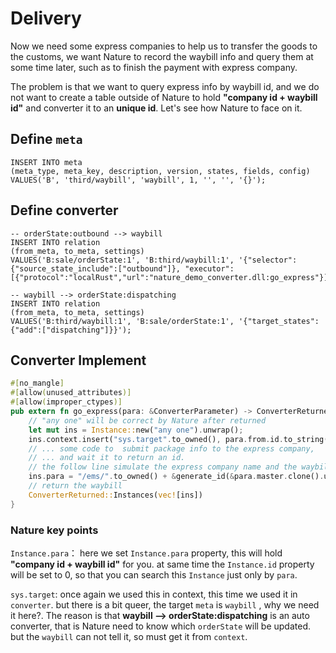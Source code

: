 # Delivery

Now we need some express companies to help us to transfer the goods to the customs, we want Nature to record the waybill info and query them at some time later, such as to finish the payment with express company.

The problem is that we want to query express info by waybill id, and we do not want to create a table outside of Nature to hold **"company id + waybill id"** and converter it to an **unique id**. Let's see how Nature to face on it.

## Define `meta`

```sqlite
INSERT INTO meta
(meta_type, meta_key, description, version, states, fields, config)
VALUES('B', 'third/waybill', 'waybill', 1, '', '', '{}');
```

## Define converter

```sqlite
-- orderState:outbound --> waybill
INSERT INTO relation
(from_meta, to_meta, settings)
VALUES('B:sale/orderState:1', 'B:third/waybill:1', '{"selector":{"source_state_include":["outbound"]}, "executor":[{"protocol":"localRust","url":"nature_demo_converter.dll:go_express"}]}');

-- waybill --> orderState:dispatching
INSERT INTO relation
(from_meta, to_meta, settings)
VALUES('B:third/waybill:1', 'B:sale/orderState:1', '{"target_states":{"add":["dispatching"]}}');
```

## Converter Implement

```rust
#[no_mangle]
#[allow(unused_attributes)]
#[allow(improper_ctypes)]
pub extern fn go_express(para: &ConverterParameter) -> ConverterReturned {
    // "any one" will be correct by Nature after returned
    let mut ins = Instance::new("any one").unwrap();
    ins.context.insert("sys.target".to_owned(), para.from.id.to_string());
    // ... some code to  submit package info to the express company,
    // ... and wait it to return an id.
    // the follow line simulate the express company name and the waybill id returned
    ins.para = "/ems/".to_owned() + &generate_id(&para.master.clone().unwrap().data).unwrap().to_string();
    // return the waybill
    ConverterReturned::Instances(vec![ins])
}
```

### Nature key points

`Instance.para`： here we set `Instance.para` property, this will hold **"company id + waybill id"** for you. at same time the `Instance.id` property will be set to 0, so that you can search this `Instance` just only by `para`.

`sys.target`: once again we used this in context, this time we used it in `converter`. but there is a bit queer, the target `meta` is `waybill` ,  why we need it here?. The reason is that **waybill --> orderState:dispatching** is an auto converter, that is Nature need to know which `orderState` will be updated. but the `waybill` can not tell it,  so must get it from `context`.

